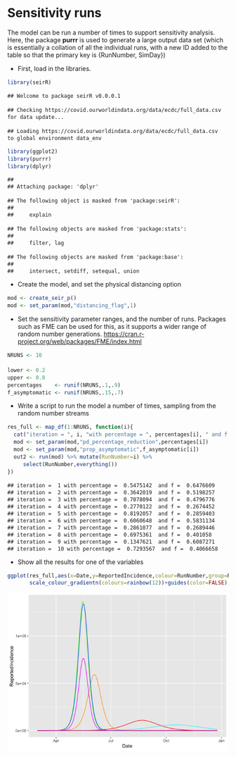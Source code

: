 Sensitivity runs
================

<!-- README.md is generated from README.Rmd. Please edit that file -->

The model can be run a number of times to support sensitivity analysis.
Here, the package **purrr** is used to generate a large output data set
(which is essentially a collation of all the individual runs, with a new
ID added to the table so that the primary key is {RunNumber, SimDay})

  - First, load in the
    libraries.

<!-- end list -->

``` r
library(seirR)
```

    ## Welcome to package seirR v0.0.0.1

    ## Checking https://covid.ourworldindata.org/data/ecdc/full_data.csv  for data update...

    ## Loading https://covid.ourworldindata.org/data/ecdc/full_data.csv  to global environment data_env

``` r
library(ggplot2)
library(purrr)
library(dplyr)
```

    ## 
    ## Attaching package: 'dplyr'

    ## The following object is masked from 'package:seirR':
    ## 
    ##     explain

    ## The following objects are masked from 'package:stats':
    ## 
    ##     filter, lag

    ## The following objects are masked from 'package:base':
    ## 
    ##     intersect, setdiff, setequal, union

  - Create the model, and set the physical distancing option

<!-- end list -->

``` r
mod <- create_seir_p()
mod <- set_param(mod,"distancing_flag",1)
```

  - Set the sensitivity parameter ranges, and the number of runs.
    Packages such as FME can be used for this, as it supports a wider
    range of random number generations.
    <https://cran.r-project.org/web/packages/FME/index.html>

<!-- end list -->

``` r
NRUNS <- 10

lower <- 0.2
upper <- 0.8
percentages    <- runif(NRUNS,.1,.9)
f_asymptomatic <- runif(NRUNS,.15,.7)
```

  - Write a script to run the model a number of times, sampling from the
    random number streams

<!-- end list -->

``` r
res_full <- map_df(1:NRUNS, function(i){
  cat("iteration = ", i, "with percentage = ", percentages[i], " and f = ",f_asymptomatic[i],"\n")
  mod <- set_param(mod,"pd_percentage_reduction",percentages[i])
  mod <- set_param(mod,"prop_asymptomatic",f_asymptomatic[i])
  out2 <- run(mod) %>% mutate(RunNumber=i) %>%
     select(RunNumber,everything())
})
```

    ## iteration =  1 with percentage =  0.5475142  and f =  0.6476609 
    ## iteration =  2 with percentage =  0.3642019  and f =  0.5198257 
    ## iteration =  3 with percentage =  0.7078094  and f =  0.4796776 
    ## iteration =  4 with percentage =  0.2770122  and f =  0.2674452 
    ## iteration =  5 with percentage =  0.8192057  and f =  0.2859403 
    ## iteration =  6 with percentage =  0.6060648  and f =  0.5831134 
    ## iteration =  7 with percentage =  0.2861077  and f =  0.2689446 
    ## iteration =  8 with percentage =  0.6975361  and f =  0.401058 
    ## iteration =  9 with percentage =  0.1347621  and f =  0.6087271 
    ## iteration =  10 with percentage =  0.7293567  and f =  0.4066658

  - Show all the results for one of the
variables

<!-- end list -->

``` r
ggplot(res_full,aes(x=Date,y=ReportedIncidence,colour=RunNumber,group=RunNumber))+geom_path()+
       scale_colour_gradientn(colours=rainbow(12))+guides(color=FALSE)
```

![](README_files/figure-gfm/unnamed-chunk-5-1.png)<!-- -->
